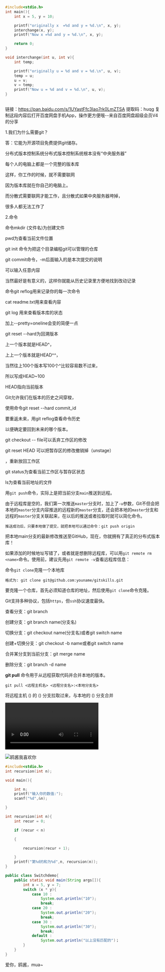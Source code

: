 ```c
#include<stdio.h>
int main(){
    int x = 5, y = 10;

    printf("originally x  =%d and y = %d.\n", x, y);
    interchange(x, y);
    printf("Now x =%d and y = %d.\n", x, y);

    return 0;
}

void interchange(int u, int v){
    int temp;

    printf("originally u = %d and v = %d.\n", u, v);
    temp = u;
    u = v;
    v = temp;
    printf("Now u = %d and v = %d.\n", u, v);
}
	
```

链接：https://pan.baidu.com/s/1UYastFfc3Iao7rk0LmZTSA 
提取码：huqg 
复制这段内容后打开百度网盘手机App，操作更方便哦--来自百度网盘超级会员V4的分享

1.我们为什么需要git？

答：它能为开源项目免费提供git储存。

分布式版本控制系统分布式版本控制系统根本没有“中央服务器”

每个人的电脑上都是一个完整的版本库

这样，你工作的时候，就不需要联网

因为版本库就在你自己的电脑上。

而分散式需要联网才能工作，且分散式如果中央服务器垮掉，

很多人都无法工作了

2.命令

命令mkdir (文件名)为创建文件

pwd为查看当前文件位置

git init 命令为把这个目录编程git可以管理的仓库

git commit命令，-m后面输入的是本次提交的说明

可以输入任意内容

当然最好是有意义的，这样你就能从历史记录里方便地找到改动记录

命令git reflog用来记录你的每一次命令

cat readme.txt用来查看内容

git log 用来查看版本库的状态

加上--pretty=oneline会变的简便一点

git reset --hard为回溯版本

上一个版本就是HEAD^，

上上一个版本就是HEAD^^，

当然往上100个版本写100个^比较容易数不过来，

所以写成HEAD~100

HEAD指向当前版本

Git允许我们在版本的历史之间穿梭，

使用命令git reset --hard commit_id

要重返未来，用git reflog查看命令历史

以便确定要回到未来的哪个版本。

git checkout -- file可以丢弃工作区的修改

git reset HEAD <file>可以把暂存区的修改撤销掉（unstage）

，重新放回工作区

git status为查看当前工作区与暂存区状态

ls为查看当前地址的文件

用`git push`命令，实际上是把当前分支`main`推送到远程。

由于远程库是空的，我们第一次推送`master`分支时，加上了`-u`参数，Git不但会把本地的`master`分支内容推送的远程新的`master`分支，还会把本地的`master`分支和远程的`master`分支关联起来，在以后的推送或者拉取时就可以简化命令。

```
推送成功后，只要本地做了提交，就把本地可以通过命令：git push origin 
```

把本地main分支的最新修改推送至GitHub，现在，你就拥有了真正的分布式版本库！

如果添加的时候地址写错了，或者就是想删除远程库，可以用`git remote rm <name>`命令。使用前，建议先用`git remote -v`查看远程库信息：

命令`git clone`克隆一个本地库

```
格式为: git clone git@github.com:youname/gitskills.git
```

要克隆一个仓库，首先必须知道仓库的地址，然后使用`git clone`命令克隆。

Git支持多种协议，包括`https`，但`ssh`协议速度最快。

查看分支：git branch

创建分支：git branch name(分支名)

切换分支：git checkout name(分支名)或者git switch name

创建+切换分支：git checkout -b name或者git switch name

合并某分支到当前分支：git merge name

删除分支：git branch -d name

**git pull** 命令用于从远程获取代码并合并本地的版本。

```
git pull <远程主机名> <远程分支名>:<本地分支名>
```

将远程主机 () 的 () 分支拉取过来，与本地的 () 分支合并

<video src="D:\gal\000不剧透.mp4"></video>

![鸥酱我喜欢你](C:\Users\刘忠楷\Desktop\QQ图片20210328185816.jpg)

[bilibili]: https://www.bilibili.com/

```c
#include<stdio.h>
int recursion(int n);

void main(){

​    int n;
​    printf("输入你的数值:");
​    scanf("%d",&n);

}

int recursion(int n){
    int recur = 0;

​    if (recur < n)

​    {

​        recursion(recur + 1);

​    }
​    printf("第%d的和为%d",n, recursion(n));
}


```

```java
public class Switchdemo{
    public static void main(String args[]){
        int x = 5, y = 7;
        switch (x * y){
            case 10 :
                System.out.println("10");
                break;
            case 20 :
                System.out.println("20");
                break;
            case 30 :
                System.out.println("30");
                break;
            default :
                System.out.println("以上没有匹配的")；
        }
    }
}
```

[ASCLL对照表]: https://tool.oschina.net/commons?type=4

爱你，鸥酱，mua~